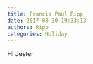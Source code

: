 ```yaml
---
title: Francis Paul Ripp
date: 2017-08-30 19:33:13
authors: Ripp
categories: Holiday
---
```


 Hi Jester